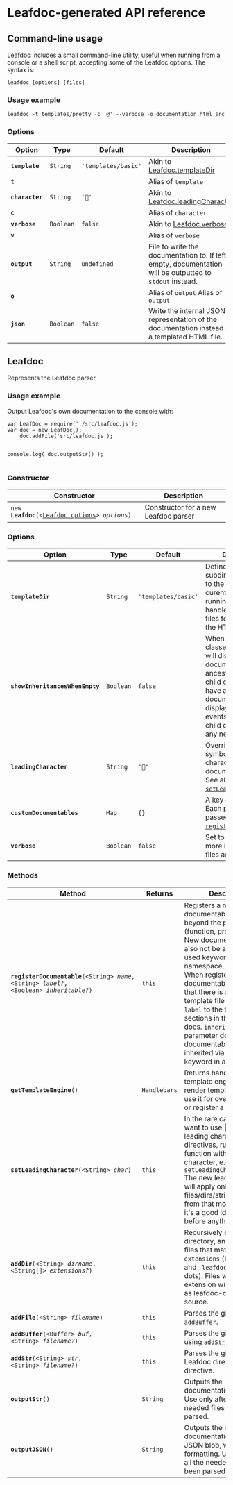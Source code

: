 # Leafdoc-generated API reference

## Command-line usage

<p>Leafdoc includes a small command-line utility, useful when running from a console or a shell script, accepting some of the Leafdoc options. The syntax is:</p>
<p><code>leafdoc [options] [files]</code></p>


### Usage example







<p><code>leafdoc -t templates/pretty -c '@' --verbose -o documentation.html src</code></p>






### Options






<table><thead>
	<tr>
		<th>Option</th>
		<th>Type</th>
		<th>Default</th>
		<th>Description</th>
	</tr>
	</thead><tbody>
	<tr id='command-line-usage-template'>
		<td><code><b>template</b></code></td>
		<td><code>String</code>
		<td><code>&#x27;templates/basic&#x27;</code></td>
		<td>Akin to <a href="#leafdoc.templatedir">Leafdoc.templateDir</a></td>
	</tr>
	<tr id='command-line-usage-t'>
		<td><code><b>t</b></code></td>
		<td><code></code>
		<td><code></code></td>
		<td>Alias of <code>template</code></td>
	</tr>
	<tr id='command-line-usage-character'>
		<td><code><b>character</b></code></td>
		<td><code>String</code>
		<td><code>&#x27;🍂&#x27;</code></td>
		<td>Akin to <a href="#leafdoc.leadingcharacter">Leafdoc.leadingCharacter</a></td>
	</tr>
	<tr id='command-line-usage-c'>
		<td><code><b>c</b></code></td>
		<td><code></code>
		<td><code></code></td>
		<td>Alias of <code>character</code></td>
	</tr>
	<tr id='command-line-usage-verbose'>
		<td><code><b>verbose</b></code></td>
		<td><code>Boolean</code>
		<td><code>false</code></td>
		<td>Akin to <a href="#leafdoc.verbose">Leafdoc.verbose</a></td>
	</tr>
	<tr id='command-line-usage-v'>
		<td><code><b>v</b></code></td>
		<td><code></code>
		<td><code></code></td>
		<td>Alias of <code>verbose</code></td>
	</tr>
	<tr id='command-line-usage-output'>
		<td><code><b>output</b></code></td>
		<td><code>String</code>
		<td><code>undefined</code></td>
		<td>File to write the documentation to. If left empty, documentation will be outputted to <code>stdout</code> instead.</td>
	</tr>
	<tr id='command-line-usage-o'>
		<td><code><b>o</b></code></td>
		<td><code></code>
		<td><code></code></td>
		<td>Alias of <code>output</code>
Alias of <code>output</code></td>
	</tr>
	<tr id='command-line-usage-json'>
		<td><code><b>json</b></code></td>
		<td><code>Boolean</code>
		<td><code>false</code></td>
		<td>Write the internal JSON representation of the documentation instead of a templated HTML file.</td>
	</tr>
</tbody></table>





## Leafdoc

<p>Represents the Leafdoc parser</p>


### Usage example







<p>Output Leafdoc's own documentation to the console with:</p>
<pre><code>var LeafDoc = require('./src/leafdoc.js');
var doc = new LeafDoc();
	doc.addFile('src/leafdoc.js');

console.log( doc.outputStr() );
</code></pre>






### Constructor






<table><thead>
	<tr>
		<th>Constructor</th>
		<th>Description</th>
	</tr>
	</thead><tbody>
	<tr id='leafdoc-leafdoc'>
		<td><code>new <b>Leafdoc</b>(<nobr>&lt;<a href='#leafdoc-option'>Leafdoc options</a>&gt; <i>options</i></nobr>)</nobr></code></td>
		<td>Constructor for a new Leafdoc parser</td>
	</tr>
</tbody></table>




### Options






<table><thead>
	<tr>
		<th>Option</th>
		<th>Type</th>
		<th>Default</th>
		<th>Description</th>
	</tr>
	</thead><tbody>
	<tr id='leafdoc-templatedir'>
		<td><code><b>templateDir</b></code></td>
		<td><code>String</code>
		<td><code>&#x27;templates/basic&#x27;</code></td>
		<td>Defines which subdirectory (relative to the directory the curent JS
script is running) holds the handlebars template files for building up the HTML.</td>
	</tr>
	<tr id='leafdoc-showinheritanceswhenempty'>
		<td><code><b>showInheritancesWhenEmpty</b></code></td>
		<td><code>Boolean</code>
		<td><code>false</code></td>
		<td>When <code>true</code>, child classes/namespaces will display documentables from ancestors, even if the child class doesn't have any of such documentables.
e.g. display inherited events even if the child doesn't define any new events.</td>
	</tr>
	<tr id='leafdoc-leadingcharacter'>
		<td><code><b>leadingCharacter</b></code></td>
		<td><code>String</code>
		<td><code>&#x27;🍂&#x27;</code></td>
		<td>Overrides the Leaf symbol as the leading character for documentation lines.
See also <a href="#leafdoc-setleadingcharacter"><code>setLeadingCharacter</code></a>.</td>
	</tr>
	<tr id='leafdoc-customdocumentables'>
		<td><code><b>customDocumentables</b></code></td>
		<td><code>Map</code>
		<td><code>{}</code></td>
		<td>A key-value map. Each pair will be passed to <a href="#leafdoc-registerdocumentable"><code>registerDocumentable</code></a>.</td>
	</tr>
	<tr id='leafdoc-verbose'>
		<td><code><b>verbose</b></code></td>
		<td><code>Boolean</code>
		<td><code>false</code></td>
		<td>Set to <code>true</code> to display more information as files are being read.</td>
	</tr>
</tbody></table>




### Methods






<table><thead>
	<tr>
		<th>Method</th>
		<th>Returns</th>
		<th>Description</th>
	</tr>
	</thead><tbody>
	<tr id='leafdoc-registerdocumentable'>
		<td><code><b>registerDocumentable</b>(<nobr>&lt;String&gt; <i>name</i></nobr>, <nobr>&lt;String&gt; <i>label?</i></nobr>, <nobr>&lt;Boolean&gt; <i>inheritable?</i></nobr>)</nobr></code></td>
		<td><code>this</code></td>
		<td>Registers a new documentable type, beyond the preset ones (function,
property, etc). New documentable should also not be an already used
keyword (class, namespace, inherits, etc).
When registering new documentables, make sure that there is an appropriate
template file for it.
Set <code>label</code> to the text for the sections in the generated docs.
<code>inheritable</code> parameter determines documentable can be inherited via inherits keyword in a subclass.</td>
	</tr>
	<tr id='leafdoc-gettemplateengine'>
		<td><code><b>getTemplateEngine</b>()</nobr></code></td>
		<td><code>Handlebars</code></td>
		<td>Returns handlebars template engine used to render templates.
You can use it for override helpers or register a new one.</td>
	</tr>
	<tr id='leafdoc-setleadingcharacter'>
		<td><code><b>setLeadingCharacter</b>(<nobr>&lt;String&gt; <i>char</i></nobr>)</nobr></code></td>
		<td><code>this</code></td>
		<td>In the rare case you don't want to use 🍂 as the leading character for
leaf directives, run this function with the desired character, e.g.
<code>setLeadingCharacter('@');</code>
The new leading character will apply only to files/dirs/strings parsed from
that moment on, so it's a good idea to call this before anything else.</td>
	</tr>
	<tr id='leafdoc-adddir'>
		<td><code><b>addDir</b>(<nobr>&lt;String&gt; <i>dirname</i></nobr>, <nobr>&lt;String[]&gt; <i>extensions?</i></nobr>)</nobr></code></td>
		<td><code>this</code></td>
		<td>Recursively scans a directory, and parses any files that match the
given <code>extensions</code> (by default <code>.js</code> and <code>.leafdoc</code>, mind the dots).
Files with a <code>.leafdoc</code> extension will be treated as leafdoc-only
instead of source.</td>
	</tr>
	<tr id='leafdoc-addfile'>
		<td><code><b>addFile</b>(<nobr>&lt;String&gt; <i>filename</i></nobr>)</nobr></code></td>
		<td><code>this</code></td>
		<td>Parses the given file using <a href="#leafdoc-addbuffer"><code>addBuffer</code></a>.</td>
	</tr>
	<tr id='leafdoc-addbuffer'>
		<td><code><b>addBuffer</b>(<nobr>&lt;Buffer&gt; <i>buf</i></nobr>, <nobr>&lt;String&gt; <i>filename?</i></nobr>)</nobr></code></td>
		<td><code>this</code></td>
		<td>Parses the given buffer using <a href="#leafdoc-addstr"><code>addStr</code></a> underneath.</td>
	</tr>
	<tr id='leafdoc-addstr'>
		<td><code><b>addStr</b>(<nobr>&lt;String&gt; <i>str</i></nobr>, <nobr>&lt;String&gt; <i>filename?</i></nobr>)</nobr></code></td>
		<td><code>this</code></td>
		<td>Parses the given string for Leafdoc directives.
directive.</td>
	</tr>
	<tr id='leafdoc-outputstr'>
		<td><code><b>outputStr</b>()</nobr></code></td>
		<td><code>String</code></td>
		<td>Outputs the documentation to a string.
Use only after all the needed files have been parsed.</td>
	</tr>
	<tr id='leafdoc-outputjson'>
		<td><code><b>outputJSON</b>()</nobr></code></td>
		<td><code>String</code></td>
		<td>Outputs the internal documentation tree to a JSON blob, without any formatting.
Use only after all the needed files have been parsed.</td>
	</tr>
</tbody></table>






